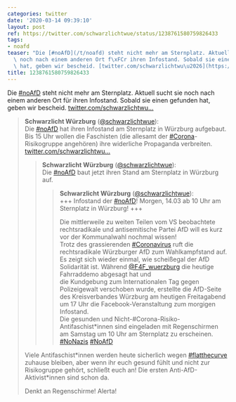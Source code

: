 ```yaml
---
categories: twitter
date: '2020-03-14 09:39:10'
layout: post
ref: https://twitter.com/schwarzlichtwue/status/1238761580759826433
tags:
- noafd
teaser: "Die [#noAfD](/t/noafd) steht nicht mehr am Sternplatz. Aktuell sucht sie\
  \ noch nach einem anderen Ort f\xFCr ihren Infostand. Sobald sie einen gefunden\
  \ hat, geben wir bescheid. [twitter.com/schwarzlichtwu\u2026](https://twitter.com/schwarzlichtwue/status/1238756593459703808)"
title: 1238761580759826433
---
```

Die [#noAfD](/t/noafd) steht nicht mehr am Sternplatz. Aktuell sucht sie noch nach einem anderen Ort für ihren Infostand. Sobald sie einen gefunden hat, geben wir bescheid. [twitter.com/schwarzlichtwu…](https://twitter.com/schwarzlichtwue/status/1238756593459703808)
> <b>Schwarzlicht Würzburg</b> ([@schwarzlichtwue](https://twitter.com/schwarzlichtwue)):  
>Die [#noAfD](/t/noafd) hat ihren Infostand am Sternplatz in Würzburg aufgebaut. Bis 15 Uhr wollen die Faschisten (die allesamt der [#Corona](/t/corona)-Risikogruppe angehören) ihre widerliche Propaganda verbreiten. [twitter.com/schwarzlichtwu…](https://twitter.com/schwarzlichtwue/status/1238754552163307521)  
>> <b>Schwarzlicht Würzburg</b> ([@schwarzlichtwue](https://twitter.com/schwarzlichtwue)):    
>>Die [#noAfD](/t/noafd) baut jetzt ihren Stand am Sternplatz in Würzburg auf.      
>>> <b>Schwarzlicht Würzburg</b> ([@schwarzlichtwue](https://twitter.com/schwarzlichtwue)):      
>>>+++ Infostand der [#noAfD](/t/noafd)! Morgen, 14.03 ab 10 Uhr am Sternplatz in Würzburg! +++      
>>>      
>>>      
>>>      
>>>Die mittlerweile zu weiten Teilen vom VS beobachtete rechtsradikale und antisemitische Partei AfD will es kurz vor der Kommunalwahl nochmal wissen!       
>>>Trotz des grassierenden [#Coronavirus](/t/coronavirus) ruft die rechtsradikale Würzburger AfD zum Wahlkampfstand auf. Es zeigt sich wieder einmal, wie scheißegal der AfD Solidarität ist. Während [@F4F_wuerzburg](https://twitter.com/F4F_wuerzburg) die heutige Fahrraddemo abgesagt hat und       
>>> die Kundgebung zum Internationalen Tag gegen Polizeigewalt verschoben wurde, erstellte die AfD-Seite des Kreisverbandes Würzburg am heutigen Freitagabend um 17 Uhr die Facebook-Veranstaltung zum morgigen Infostand.      
>>>Die gesunden und Nicht-#Corona-Risiko-Antifaschist\*innen sind eingeladen mit Regenschirmen am Samstag um 10 Uhr am Sternplatz zu erscheinen. [#NoNazis](/t/nonazis) [#NoAfD](/t/noafd)      
>>    
>>    
>  
>  
>Viele Antifaschist\*innen werden heute sicherlich wegen [#flatthecurve](/t/flatthecurve) zuhause bleiben, aber wenn ihr euch gesund fühlt und nicht zur Risikogruppe gehört, schließt euch an! Die ersten Anti-AfD-Aktivist\*innen sind schon da.  
>  
>  
>  
>Denkt an Regenschirme! Alerta!  

